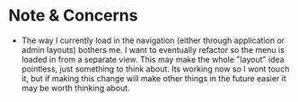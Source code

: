 Note & Concerns
===============

*   The way I currently load in the navigation (either through application or admin layouts) bothers me.  I want to eventually refactor so the menu is loaded in from a separate view.  This may make the whole "layout" idea pointless, just something to think about.  Its working now so I wont touch it, but if making this change will make other things in the future easier it may be worth thinking about.
